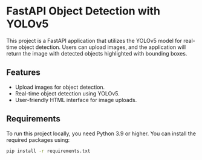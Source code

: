 # FastAPI Object Detection with YOLOv5

This project is a FastAPI application that utilizes the YOLOv5 model for real-time object detection. Users can upload images, and the application will return the image with detected objects highlighted with bounding boxes.

## Features

- Upload images for object detection.
- Real-time object detection using YOLOv5.
- User-friendly HTML interface for image uploads.

## Requirements

To run this project locally, you need Python 3.9 or higher. You can install the required packages using:

```bash
pip install -r requirements.txt
```
